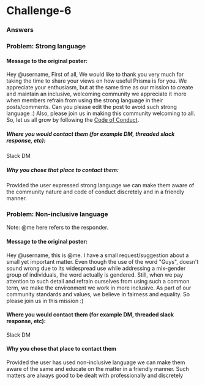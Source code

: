 # Challenge-6

### Answers

### Problem: Strong language

#### Message to the original poster:

Hey @username, First of all, We would like to thank you very much for taking the time to share your views on how useful Prisma is for you. We appreciate your enthusiasm, but at the same time as our mission to create and maintain an inclusive, welcoming community we appreciate it more when members refrain from using the strong language in their posts/comments. Can you please edit the post to avoid such strong language :) Also, please join us in making this community welcoming to all. So, let us all grow by following the [Code of Conduct](https://github.com/prisma/prisma/blob/master/CODE_OF_CONDUCT.md).


##### Where you would contact them (for example DM, threaded slack response, etc):
Slack DM
##### Why you chose that place to contact them:
Provided the user expressed strong language we can make them aware of the community nature and code of conduct discretely and in a friendly manner.





### Problem: Non-inclusive language

Note: @me here refers to the responder.

#### Message to the original poster:
Hey @username, this is @me. I have a small request/suggestion about a small yet important matter. Even though the use of the word "Guys", doesn't sound wrong due to its widespread use while addressing a mix-gender group of individuals, the word actually is gendered. Still, when we pay attention to such detail and refrain ourselves from using such a common term, we make the environment we work in more inclusive. As part of our community standards and values, we believe in fairness and equality. So please join us in this mission :)

#### Where you would contact them (for example DM, threaded slack response, etc):
Slack DM
#### Why you chose that place to contact them
Provided the user has used non-inclusive language we can make them aware of the same and educate on the matter in a friendly manner. Such matters are always good to be dealt with professionally and discretely
